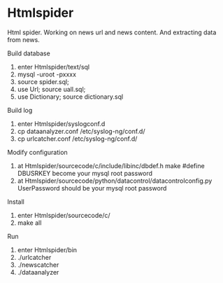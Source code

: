 # Htmlspider
Html spider. Working on news url and news content. And extracting data from news.

Build database
1. enter Htmlspider/text/sql
2. mysql -uroot -pxxxx
3. source spider.sql;
4. use Url; source uall.sql;
5. use Dictionary; source dictionary.sql

Build log
1. enter Htmlspider/syslogconf.d
2. cp dataanalyzer.conf /etc/syslog-ng/conf.d/
3. cp urlcatcher.conf /etc/syslog-ng/conf.d/

Modify configuration
1. at Htmlspider/sourcecode/c/include/libinc/dbdef.h
   make #define DBUSRKEY become your mysql root password
2. at Htmlspider/sourcecode/python/datacontrol/datacontrolconfig.py
   UserPassword should be your mysql root password

Install
1. enter Htmlspider/sourcecode/c/
2. make all

Run
1. enter Htmlspider/bin
2. ./urlcatcher
3. ./newscatcher
4. ./dataanalyzer
